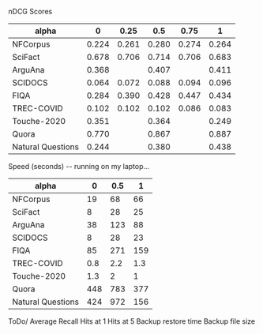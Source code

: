 nDCG Scores

| alpha             | 0     | 0.25  | 0.5   | 0.75  | 1     |
|-------------------|-------|-------|-------|-------|-------|
| NFCorpus          | 0.224 | 0.261 | 0.280 | 0.274 | 0.264 |
| SciFact           | 0.678 | 0.706 | 0.714 | 0.706 | 0.683 |
| ArguAna           | 0.368 |       | 0.407 |       | 0.411 |
| SCIDOCS           | 0.064 | 0.072 | 0.088 | 0.094 | 0.096 |
| FIQA              | 0.284 | 0.390 | 0.428 | 0.447 | 0.434 |
| TREC-COVID        | 0.102 | 0.102 | 0.102 | 0.086 | 0.083 |
| Touche-2020       | 0.351 |       | 0.364 |       | 0.249 |
| Quora             | 0.770 |       | 0.867 |       | 0.887 |
| Natural Questions | 0.244 |       | 0.380 |       | 0.438 |

Speed (seconds) -- running on my laptop...

| alpha             | 0   | 0.5 | 1   |
|-------------------|-----|-----|-----|
| NFCorpus          | 19  | 68  | 66  |
| SciFact           | 8   | 28  | 25  |
| ArguAna           | 38  | 123 | 88  |
| SCIDOCS           | 8   | 28  | 23  |
| FIQA              | 85  | 271 | 159 |
| TREC-COVID        | 0.8 | 2.2 | 1.3 |
| Touche-2020       | 1.3 | 2   | 1   |
| Quora             | 448 | 783 | 377 |
| Natural Questions | 424 | 972 | 156 |

ToDo/
Average Recall
Hits at 1
Hits at 5
Backup restore time
Backup file size
